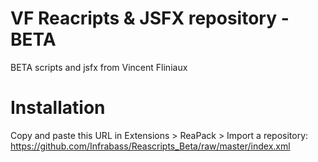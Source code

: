 # VF Reacripts & JSFX repository - BETA
BETA scripts and jsfx from Vincent Fliniaux

# Installation
Copy and paste this URL in Extensions > ReaPack > Import a repository:
https://github.com/Infrabass/Reascripts_Beta/raw/master/index.xml
